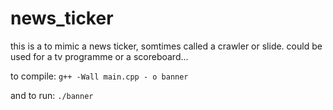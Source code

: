 # news_ticker

this is a to mimic a news ticker, somtimes called a crawler or slide.
could be used for a tv programme or a scoreboard...

to compile:
 `g++ -Wall main.cpp - o banner`

and to run:
 `./banner`
